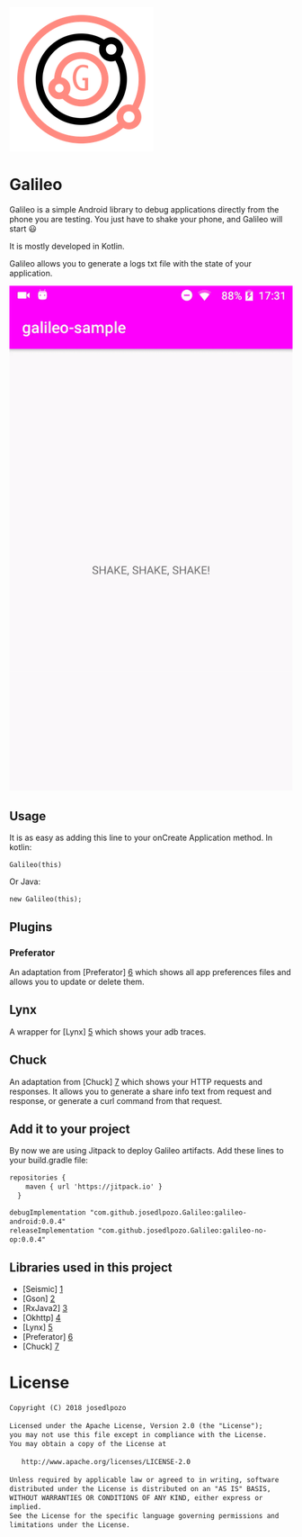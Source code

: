 ![picture](media/galileo-256px.png)

# Galileo

Galileo is a simple Android library to debug applications directly from the phone you are testing. You just have to shake your phone, and Galileo will start :smiley:

It is mostly developed in Kotlin.

Galileo allows you to generate a logs txt file with the state of your application. 

![gif](media/galileo.gif)

## Usage

It is as easy as adding this line to your onCreate Application method. In kotlin:

```
Galileo(this)
```

Or Java:

```
new Galileo(this);
```

## Plugins

### Preferator

An adaptation from [Preferator] [6] which shows all app preferences files and allows you to update or delete them.

## Lynx

A wrapper for [Lynx] [5] which shows your adb traces.

## Chuck

An adaptation from [Chuck] [7] which shows your HTTP requests and responses. It allows you to generate a share info text from request and response, or generate a curl command from that request. 

## Add it to your project

By now we are using Jitpack to deploy Galileo artifacts. Add these lines to your build.gradle file:

```
repositories {
    maven { url 'https://jitpack.io' }
  }
```

```
debugImplementation "com.github.josedlpozo.Galileo:galileo-android:0.0.4"
releaseImplementation "com.github.josedlpozo.Galileo:galileo-no-op:0.0.4"
```

## Libraries used in this project

* [Seismic] [1]
* [Gson] [2]
* [RxJava2] [3]
* [Okhttp] [4]
* [Lynx] [5]
* [Preferator] [6]
* [Chuck] [7]


# License

    Copyright (C) 2018 josedlpozo

    Licensed under the Apache License, Version 2.0 (the "License");
    you may not use this file except in compliance with the License.
    You may obtain a copy of the License at

       http://www.apache.org/licenses/LICENSE-2.0

    Unless required by applicable law or agreed to in writing, software
    distributed under the License is distributed on an "AS IS" BASIS,
    WITHOUT WARRANTIES OR CONDITIONS OF ANY KIND, either express or implied.
    See the License for the specific language governing permissions and
    limitations under the License.
    
[1]: https://github.com/square/seismic
[2]: https://github.com/google/gson
[3]: https://github.com/ReactiveX/RxJava
[4]: https://github.com/square/okhttp
[5]: https://github.com/pedrovgs/Lynx
[6]: https://github.com/Sloy/preferator
[7]: https://github.com/jgilfelt/chuck